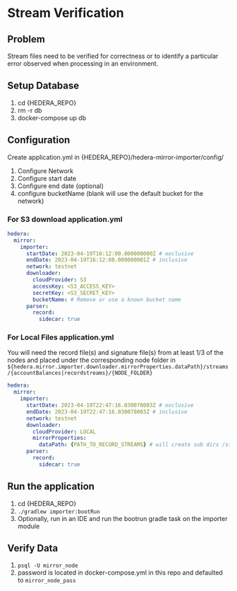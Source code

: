 # Stream Verification

## Problem
Stream files need to be verified for correctness or to identify a particular error observed when processing in an
environment.

## Setup Database

1. cd {HEDERA_REPO}
2. rm -r db
3. docker-compose up db

## Configuration
Create application.yml in {HEDERA_REPO}/hedera-mirror-importer/config/

1. Configure Network
2. Configure start date
3. Configure end date (optional)
4. configure bucketName (blank will use the default bucket for the network)
### For S3 download application.yml
```yaml
hedera:
  mirror:
    importer:
      startDate: 2023-04-19T16:12:00.000000000Z # exclusive
      endDate: 2023-04-19T16:12:00.000000001Z # inclusive
      network: testnet
      downloader:
        cloudProvider: S3
        accessKey: <S3_ACCESS_KEY>
        secretKey: <S3_SECRET_KEY>
        bucketName: # Remove or use a known bucket name
      parser:
        record:
          sidecar: true
```

### For Local Files application.yml
You will need the record file(s) and signature file(s) from at least 1/3 of the nodes and placed under the corresponding
node folder in `${hedera.mirror.importer.downloader.mirrorProperties.dataPath}/streams/{accountBalances|recordstreams}/{NODE_FOLDER}`
```yaml
hedera:
  mirror:
    importer:
      startDate: 2023-04-19T22:47:16.030078003Z # exclusive
      endDate: 2023-04-19T22:47:16.030078003Z # inclusive
      network: testnet
      downloader:
        cloudProvider: LOCAL
        mirrorProperties:
          dataPath: {PATH_TO_RECORD_STREAMS} # will create sub dirs /streams/accountBalances/record{NODE1...NODEn} /streams/recordstreams/record{NODE1...NODEn}. Must have the signature file and the record file for 1/3 of nodes configured in address book
      parser:
        record:
          sidecar: true
```
## Run the application
1. cd {HEDERA_REPO}
2. `./gradlew importer:bootRun`
3. Optionally, run in an IDE and run the bootrun gradle task on the importer module

## Verify Data
1. `psql -U mirror_node`
2. password is located in docker-compose.yml in this repo and defaulted to `mirror_node_pass`

